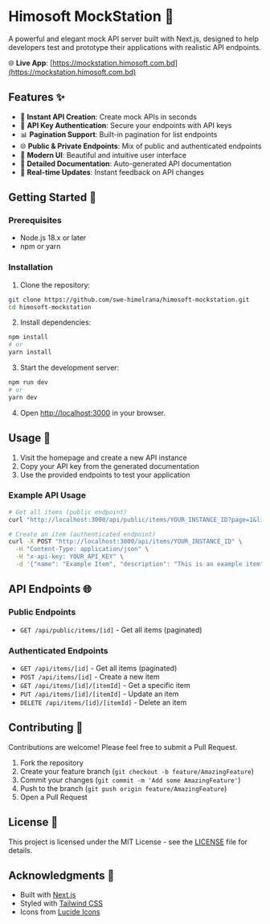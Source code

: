 # Himosoft MockStation 🚀

A powerful and elegant mock API server built with Next.js, designed to help developers test and prototype their applications with realistic API endpoints.

🌐 **Live App**: [https://mockstation.himosoft.com.bd](https://mockstation.himosoft.com.bd)

## Features ✨

- 🎯 **Instant API Creation**: Create mock APIs in seconds
- 🔐 **API Key Authentication**: Secure your endpoints with API keys
- 📊 **Pagination Support**: Built-in pagination for list endpoints
- 🌐 **Public & Private Endpoints**: Mix of public and authenticated endpoints
- 🎨 **Modern UI**: Beautiful and intuitive user interface
- 📝 **Detailed Documentation**: Auto-generated API documentation
- 🔄 **Real-time Updates**: Instant feedback on API changes

## Getting Started 🚀

### Prerequisites

- Node.js 18.x or later
- npm or yarn

### Installation

1. Clone the repository:
```bash
git clone https://github.com/swe-himelrana/himosoft-mockstation.git
cd himosoft-mockstation
```

2. Install dependencies:
```bash
npm install
# or
yarn install
```

3. Start the development server:
```bash
npm run dev
# or
yarn dev
```

4. Open [http://localhost:3000](http://localhost:3000) in your browser.

## Usage 📖

1. Visit the homepage and create a new API instance
2. Copy your API key from the generated documentation
3. Use the provided endpoints to test your application

### Example API Usage

```bash
# Get all items (public endpoint)
curl "http://localhost:3000/api/public/items/YOUR_INSTANCE_ID?page=1&limit=5"

# Create an item (authenticated endpoint)
curl -X POST "http://localhost:3000/api/items/YOUR_INSTANCE_ID" \
  -H "Content-Type: application/json" \
  -H "x-api-key: YOUR_API_KEY" \
  -d '{"name": "Example Item", "description": "This is an example item"}'
```

## API Endpoints 🌐

### Public Endpoints

- `GET /api/public/items/[id]` - Get all items (paginated)

### Authenticated Endpoints

- `GET /api/items/[id]` - Get all items (paginated)
- `POST /api/items/[id]` - Create a new item
- `GET /api/items/[id]/[itemId]` - Get a specific item
- `PUT /api/items/[id]/[itemId]` - Update an item
- `DELETE /api/items/[id]/[itemId]` - Delete an item

## Contributing 🤝

Contributions are welcome! Please feel free to submit a Pull Request.

1. Fork the repository
2. Create your feature branch (`git checkout -b feature/AmazingFeature`)
3. Commit your changes (`git commit -m 'Add some AmazingFeature'`)
4. Push to the branch (`git push origin feature/AmazingFeature`)
5. Open a Pull Request

## License 📄

This project is licensed under the MIT License - see the [LICENSE](LICENSE) file for details.

## Acknowledgments 🙏

- Built with [Next.js](https://nextjs.org/)
- Styled with [Tailwind CSS](https://tailwindcss.com/)
- Icons from [Lucide Icons](https://lucide.dev/) 